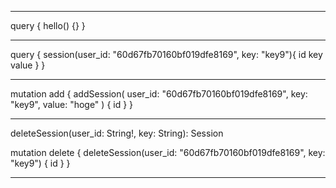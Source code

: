 

***
query {
  hello() {}
}
***
query {
  session(user_id: "60d67fb70160bf019dfe8169", key: "key9"){
    id
    key
    value
  }
}
***
mutation add {
  addSession( user_id: "60d67fb70160bf019dfe8169", key: "key9",
   value: "hoge"
  ) {
    id
  }
}
***
deleteSession(user_id: String!, key: String): Session

mutation delete {
  deleteSession(user_id: "60d67fb70160bf019dfe8169", key: "key9") {
    id
  }
}
    
***


